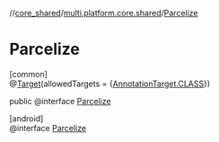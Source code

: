 //[core_shared](../../../index.md)/[multi.platform.core.shared](../index.md)/[Parcelize](index.md)

# Parcelize

[common]\
@[Target](https://kotlinlang.org/api/latest/jvm/stdlib/kotlin.annotation/-target/index.html)(allowedTargets = {[AnnotationTarget.CLASS](https://kotlinlang.org/api/latest/jvm/stdlib/kotlin.annotation/-annotation-target/-c-l-a-s-s/index.html)})

public @interface [Parcelize](index.md)

[android]\
@interface [Parcelize](index.md)

